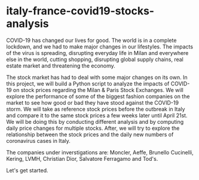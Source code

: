 # italy-france-covid19-stocks-analysis

COVID-19 has changed our lives for good. The world is in a complete lockdown, and we had to make major changes in our lifestyles. The impacts of the virus is spreading, disrupting everyday life in Milan and everywhere else in the world, cutting shopping, disrupting global supply chains, real estate market and threatening the economy.

The stock market has had to deal with some major changes on its own. In this project, we will build a Python script to analyze the impacts of COVID-19 on stock prices regarding the Milan & Paris Stock Exchanges. We will explore the performance of some of the biggest fashion companies on the market to see how good or bad they have stood against the COVID-19 storm. We will take as reference stock prices before the outbreak in Italy and compare it to the same stock prices a few weeks later until April 21st. We will be doing this by conducting different analysis and by computing daily price changes for multiple stocks. After, we will try to explore the relationship between the stock prices and the daily new numbers of coronavirus cases in Italy.

The companies under inverstigations are: Moncler, Aeffe, Brunello Cucinelli, Kering, LVMH, Christian Dior, Salvatore Ferragamo and Tod's.

Let's get started.

